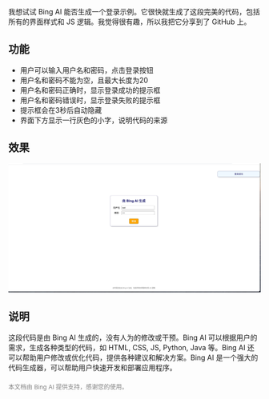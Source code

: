 我想试试 Bing AI 能否生成一个登录示例。它很快就生成了这段完美的代码，包括所有的界面样式和 JS 逻辑。我觉得很有趣，所以我把它分享到了 GitHub 上。

## 功能

- 用户可以输入用户名和密码，点击登录按钮
- 用户名和密码不能为空，且最大长度为20
- 用户名和密码正确时，显示登录成功的提示框
- 用户名和密码错误时，显示登录失败的提示框
- 提示框会在3秒后自动隐藏
- 界面下方显示一行灰色的小字，说明代码的来源

## 效果

![登录示例](login.png)

## 说明

这段代码是由 Bing AI 生成的，没有人为的修改或干预。Bing AI 可以根据用户的需求，生成各种类型的代码，如 HTML, CSS, JS, Python, Java 等。Bing AI 还可以帮助用户修改或优化代码，提供各种建议和解决方案。Bing AI 是一个强大的代码生成器，可以帮助用户快速开发和部署应用程序。

<p style="color: gray; font-size: 12px; margin-top: 20px;">本文档由 Bing AI 提供支持，感谢您的使用。</p>
